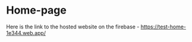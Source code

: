 # Home-page
Here is the link to the hosted website on the firebase - https://test-home-1e344.web.app/
